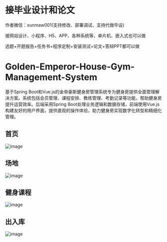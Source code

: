 # 接毕业设计和论文
作者微信：xunmaw001(支持修改、部署调试、支持代做毕设)

接网站设计、小程序、H5、APP、各种系统等，单片机、嵌入式也可以做

选题+开题报告+任务书+程序定制+安装测试+论文+答辩PPT都可以做
# Golden-Emperor-House-Gym-Management-System
基于Spring Boot和Vue.js的金帝豪斯健身房管理系统专为健身房提供全面管理解决方案。系统包括会员管理、课程安排、教练管理、考勤记录等功能，帮助健身房提升运营效率。后端采用Spring Boot处理业务逻辑和数据存储，前端使用Vue.js构建友好的用户界面，提供直观的操作体验，助力健身房实现数字化转型和精细化管理。
## 首页
![image](https://github.com/user-attachments/assets/e72c8b92-04d5-4fa5-b870-dc8236a0ec05)
## 场地
![image](https://github.com/user-attachments/assets/905612fa-c3bc-49a7-811c-70da7da791f5)
## 健身课程
![image](https://github.com/user-attachments/assets/ffdf8f51-cf2a-46e0-bc6a-c50fcbc29f68)
## 出入库
![image](https://github.com/user-attachments/assets/28ea05e9-a993-44df-acef-d2831ad49c2f)
